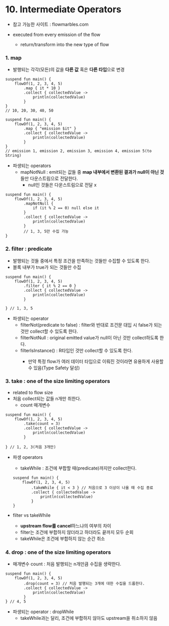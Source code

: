 # 10. Intermediate Operators

* 참고 가능한 사이트 : flowmarbles.com

* executed from every emission of the flow
  * return/transform into the new type of flow

### 1. map
* 발행되는 각각(모든)의 값을 **다른 값** 혹은 **다른 타입**으로 변경
```
suspend fun main() {
    flowOf(1, 2, 3, 4, 5)
        .map { it * 10 }
        .collect { collectedValue ->
            println(collectedValue)
        }
}
// 10, 20, 30, 40, 50
```

```
suspend fun main() {
    flowOf(1, 2, 3, 4, 5)
        .map { "emission $it" }
        .collect { collectedValue ->
            println(collectedValue)
        }
}
// emission 1, emission 2, emission 3, emission 4, emission 5(to String)
```

* 파생되는 operators
  * mapNotNull : emit되는 값들 중 **map 내부에서 변환된 결과가 null이 아닌 것**들만 다운스트림으로 전달한다.
    * null인 것들은 다운스트림으로 전달 x
```
suspend fun main() {
    flowOf(1, 2, 3, 4, 5)
        .mapNotNull {
            if (it % 2 == 0) null else it
        }
        .collect { collectedValue ->
            println(collectedValue)
        }
        // 1, 3, 5만 수집 가능
}
```

### 2. filter : predicate
* 발행되는 것들 중에서 특정 조건을 만족하는 것들만 수집할 수 있도록 한다.
* 블록 내부가 true가 되는 것들만 수집
```
suspend fun main() {
    flowOf(1, 2, 3, 4, 5)
        .filter { it % 2 == 0 }
        .collect { collectedValue ->
            println(collectedValue)
        }

} // 1, 3, 5
```

* 파생되는 operator
  * filterNot(predicate to false) : filter와 반대로 조건문 대입 시 false가 되는 것만 collect할 수 있도록 한다.
  * filterNotNull : original emitted value가 null이 아닌 것만 collect하도록 한다.
  * filterIsInstance<R>() : R타입인 것만 collect할 수 있도록 한다.
    * 만약 특정 flow가 여러 데이터 타입으로 이뤄진 것이라면 유용하게 사용할 수 있음(Type Safety 달성)

### 3. take : one of the size limiting operators
* related to flow size
* 처음 collect되는 값들 n개만 취한다.
  * count 매개변수

```
suspend fun main() {
    flowOf(1, 2, 3, 4, 5)
        .take(count = 3)
        .collect { collectedValue ->
            println(collectedValue)
        }

} // 1, 2, 3(처음 3개만)
```

* 파생 operators
  * takeWhile : 조건에 부합할 때(predicate)까지만 collect한다.
  ```
  suspend fun main() {
      flowOf(1, 2, 3, 4, 5)
          .takeWhile { it < 3 } // 처음으로 3 이상이 나올 때 수집 종료
          .collect { collectedValue ->
              println(collectedValue)
          }
  }
  ```
  
* filter vs takeWhile
  * **upstream flow를 cancel**하느냐의 여부의 차이
  * filter는 조건에 부합하지 않더라고 하더라도 끝까지 모두 순회
  * takeWhile은 조건에 부합하지 않는 순간 취소

### 4. drop : one of the size limiting operators
* 매개변수 count : 처음 발행되는 n개만큼 수집을 생략한다.
```
suspend fun main() {
    flowOf(1, 2, 3, 4, 5)
        .drop(count = 3) // 처음 발행되는 3개에 대한 수집을 드롭한다.
        .collect { collectedValue ->
            println(collectedValue)
        }
} // 4, 5
```

* 파생되는 operator : dropWhile
  * takeWhile과는 달리, 조건에 부합하지 않아도 upstream을 취소하지 않음


